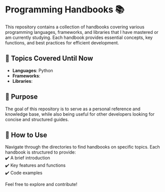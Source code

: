 # Programming Handbooks 📚

This repository contains a collection of handbooks covering various programming languages, frameworks, and libraries that I have mastered or am currently studying. Each handbook provides essential concepts, key functions, and best practices for efficient development.

## 📌 Topics Covered Until Now

- **Languages**: Python
- **Frameworks**: 
- **Libraries**: 

## 🚀 Purpose

The goal of this repository is to serve as a personal reference and knowledge base, while also being useful for other developers looking for concise and structured guides.

## 📖 How to Use

Navigate through the directories to find handbooks on specific topics. Each handbook is structured to provide:  
✔️ A brief introduction  
✔️ Key features and functions  
✔️ Code examples

Feel free to explore and contribute!

